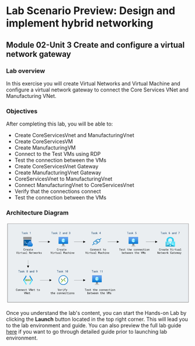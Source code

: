 # Lab Scenario Preview: Design and implement hybrid networking

## Module 02-Unit 3 Create and configure a virtual network gateway

### Lab overview

In this exercise you will create Virtual Networks and Virtual Machine and configure a virtual network gateway to connect the Core Services VNet and Manufacturing VNet. 

### Objectives
  
After completing this lab, you will be able to:

- Create CoreServicesVnet and ManufacturingVnet
- Create CoreServicesVM
- Create ManufacturingVM
- Connect to the Test VMs using RDP
- Test the connection between the VMs
- Create CoreServicesVnet Gateway
- Create ManufacturingVnet Gateway
- CoreServicesVnet to ManufacturingVnet 
- Connect ManufacturingVnet to CoreServicesVnet
- Verify that the connections connect 
- Test the connection between the VMs

### Architecture Diagram

![](media/archi-2-3.png) 

Once you understand the lab's content, you can start the Hands-on Lab by clicking the **Launch** button located in the top right corner. This will lead you to the lab environment and guide. You can also preview the full lab guide [here](https://experience.cloudlabs.ai/#/labguidepreview/a06e9f7f-76ce-4796-9e70-fc0e2413fdc5) if you want to go through detailed guide prior to launching lab environment.




